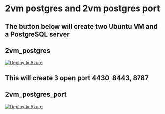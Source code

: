 # 2vm postgres and 2vm postgres port


## The button below will create two Ubuntu VM and a PostgreSQL server

## 2vm_postgres
[![Deploy to Azure](https://aka.ms/deploytoazurebutton)](https://portal.azure.com/#create/Microsoft.Template/uri/https%3A%2F%2Fraw.githubusercontent.com%2Ftail9951%2Ftesttemplate%2Fmaster%2F2vm_postgres%2Ftemplate_2vm_postgres.json)

## This will create 3 open port 4430, 8443, 8787

## 2vm_postgres_port
[![Deploy to Azure](https://aka.ms/deploytoazurebutton)](https://portal.azure.com/#create/Microsoft.Template/uri/https%3A%2F%2Fraw.githubusercontent.com%2Ftail9951%2Ftesttemplate%2Fmaster%2F2vm_postgres%2Ftemplate_2vm_postgres_port.json)

